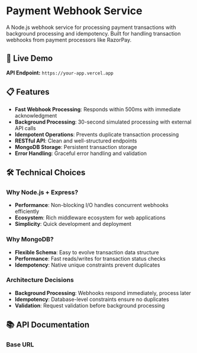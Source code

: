 # Payment Webhook Service

A Node.js webhook service for processing payment transactions with background processing and idempotency. Built for handling transaction webhooks from payment processors like RazorPay.

## 🚀 Live Demo

**API Endpoint:** `https://your-app.vercel.app`

## 📋 Features

- **Fast Webhook Processing**: Responds within 500ms with immediate acknowledgment
- **Background Processing**: 30-second simulated processing with external API calls
- **Idempotent Operations**: Prevents duplicate transaction processing
- **RESTful API**: Clean and well-structured endpoints
- **MongoDB Storage**: Persistent transaction storage
- **Error Handling**: Graceful error handling and validation

## 🛠️ Technical Choices

### Why Node.js + Express?

- **Performance**: Non-blocking I/O handles concurrent webhooks efficiently
- **Ecosystem**: Rich middleware ecosystem for web applications
- **Simplicity**: Quick development and deployment

### Why MongoDB?

- **Flexible Schema**: Easy to evolve transaction data structure
- **Performance**: Fast reads/writes for transaction status checks
- **Idempotency**: Native unique constraints prevent duplicates

### Architecture Decisions

- **Background Processing**: Webhooks respond immediately, process later
- **Idempotency**: Database-level constraints ensure no duplicates
- **Validation**: Request validation before background processing

## 📚 API Documentation

### Base URL

